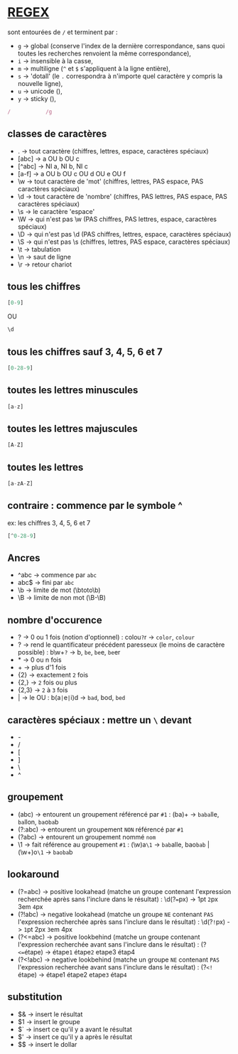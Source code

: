 # [REGEX](https://regexr.com/)

sont entourées de `/` et terminent par :

- `g` -> global (conserve l'index de la dernière correspondance, sans quoi toutes les recherches renvoient la même correspondance),
- `i` -> insensible à la casse,
- `m` -> multiligne (`^` et `$` s'appliquent à la ligne entière),
- `s` -> 'dotall' (le `.` correspondra à n'importe quel caractère y compris la nouvelle ligne),
- `u` -> unicode (),
- `y` -> sticky (),

```js
/           /g
```

## classes de caractères

- . -> tout caractère (chiffres, lettres, espace, caractères spéciaux)
- [abc] -> a OU b OU c
- [^abc] -> NI a, NI b, NI c
- [a-f] -> a OU b OU c OU d OU e OU f
- \w -> tout caractère de 'mot' (chiffres, lettres, PAS espace, PAS caractères spéciaux)
- \d -> tout caractère de 'nombre' (chiffres, PAS lettres, PAS espace, PAS caractères spéciaux)
- \s -> le caractère 'espace'
- \W -> qui n'est pas \w (PAS chiffres, PAS lettres, espace, caractères spéciaux)
- \D -> qui n'est pas \d (PAS chiffres, lettres, espace, caractères spéciaux)
- \S -> qui n'est pas \s (chiffres, lettres, PAS espace, caractères spéciaux)
- \t -> tabulation
- \n -> saut de ligne
- \r -> retour chariot

## tous les chiffres

```js
[0-9]
```

OU

```js
\d
```

## tous les chiffres sauf 3, 4, 5, 6 et 7

```js
[0-28-9]
```

## toutes les lettres minuscules

```js
[a-z]
```

## toutes les lettres majuscules

```js
[A-Z]
```

## toutes les lettres

```js
[a-zA-Z]
```

## contraire : commence par le symbole ^

ex: les chiffres 3, 4, 5, 6 et 7

```js
[^0-28-9]
```

## Ancres

- ^abc -> commence par `abc`
- abc$ -> fini par `abc`
- \b -> limite de mot (\btoto\b)
- \B -> limite de non mot (\B-\B)

## nombre d'occurence

- ? -> 0 ou 1 fois (notion d'optionnel) : colou`?`r -> `color`, `colour`
- ? -> rend le quantificateur précédent paresseux (le moins de caractère possible) : b\w+`?` -> b, `be`, `be`e, `be`er
- \* -> 0 ou n fois
- \+ -> plus d'1 fois
- {2} -> exactement `2` fois
- {2,} -> `2` fois ou plus
- {2,3} -> `2` à `3` fois
- | -> le OU : b(a`|`e`|`i)d -> `bad`, bod, `bed`

## caractères spéciaux : mettre un `\` devant

- \-
- /
- [
- ]
- \
- ^

## groupement

- (abc) -> entourent un groupement référencé par `#1` : (ba)+ -> `baba`lle, `ba`llon, `ba`o`ba`b
- (?:abc) -> entourent un groupement `NON` référencé par `#1`
- (?<nom>abc) -> entourent un groupement nommé `nom`
- \1 -> fait référence au groupement `#1` : (\w)a`\1` -> `bab`alle, bao`bab`   |   (\w+)o`\1` -> `baoba`b

## lookaround

- (?=abc) -> positive lookahead (matche un groupe contenant l'expression recherchée après sans l'inclure dans le résultat) : \d(?`=`px) -> 1pt `2`px 3em `4`px
- (?!abc) -> negative lookahead (matche un groupe `NE` contenant `PAS` l'expression recherchée après sans l'inclure dans le résultat) : \d(?`!`px) -> `1`pt 2px `3`em 4px
- (?<=abc) -> positive lookbehind (matche un groupe contenant l'expression recherchée avant sans l'inclure dans le résultat) : (?`<=`étape) -> étape`1` étape`2` etape3 étap4
- (?<!abc) -> negative lookbehind (matche un groupe `NE` contenant `PAS` l'expression recherchée avant sans l'inclure dans le résultat) : (?`<!`étape) -> étape1 étape2 etape`3` étap`4`

## substitution

- $& -> insert le résultat
- $1 -> insert le groupe
- $` -> insert ce qu'il y a avant le résultat
- $' -> insert ce qu'il y a après le résultat
- $$ -> insert le dollar
